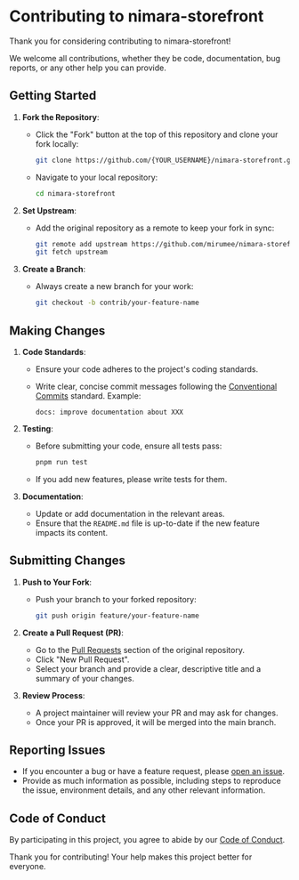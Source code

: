 # Contributing to nimara-storefront

Thank you for considering contributing to nimara-storefront!

We welcome all contributions, whether they be code, documentation, bug reports, or any other help you can provide.

## Getting Started

1. **Fork the Repository**:
   - Click the "Fork" button at the top of this repository and clone your fork locally:

     ```bash
     git clone https://github.com/{YOUR_USERNAME}/nimara-storefront.git
     ```

   - Navigate to your local repository:

     ```bash
     cd nimara-storefront
     ```

2. **Set Upstream**:
   - Add the original repository as a remote to keep your fork in sync:

     ```bash
     git remote add upstream https://github.com/mirumee/nimara-storefront.git
     git fetch upstream
     ```

3. **Create a Branch**:
   - Always create a new branch for your work:

     ```bash
     git checkout -b contrib/your-feature-name
     ```

## Making Changes

1. **Code Standards**:
   - Ensure your code adheres to the project's coding standards.
   - Write clear, concise commit messages following the [Conventional Commits](https://www.conventionalcommits.org/) standard. Example:

     ```git
     docs: improve documentation about XXX
     ```

2. **Testing**:
   - Before submitting your code, ensure all tests pass:

     ```bash
     pnpm run test
     ```

   - If you add new features, please write tests for them.

3. **Documentation**:
   - Update or add documentation in the relevant areas.
   - Ensure that the `README.md` file is up-to-date if the new feature impacts its content.

## Submitting Changes

1. **Push to Your Fork**:
   - Push your branch to your forked repository:

     ```bash
     git push origin feature/your-feature-name
     ```

2. **Create a Pull Request (PR)**:
   - Go to the [Pull Requests](https://github.com/mirumee/nimara-storefront/pulls) section of the original repository.
   - Click "New Pull Request".
   - Select your branch and provide a clear, descriptive title and a summary of your changes.

3. **Review Process**:
   - A project maintainer will review your PR and may ask for changes.
   - Once your PR is approved, it will be merged into the main branch.

## Reporting Issues

- If you encounter a bug or have a feature request, please [open an issue](https://github.com/mirumee/nimara-storefront/issues).
- Provide as much information as possible, including steps to reproduce the issue, environment details, and any other relevant information.

## Code of Conduct

By participating in this project, you agree to abide by our [Code of Conduct](CODE_OF_CONDUCT.md).

Thank you for contributing! Your help makes this project better for everyone.
